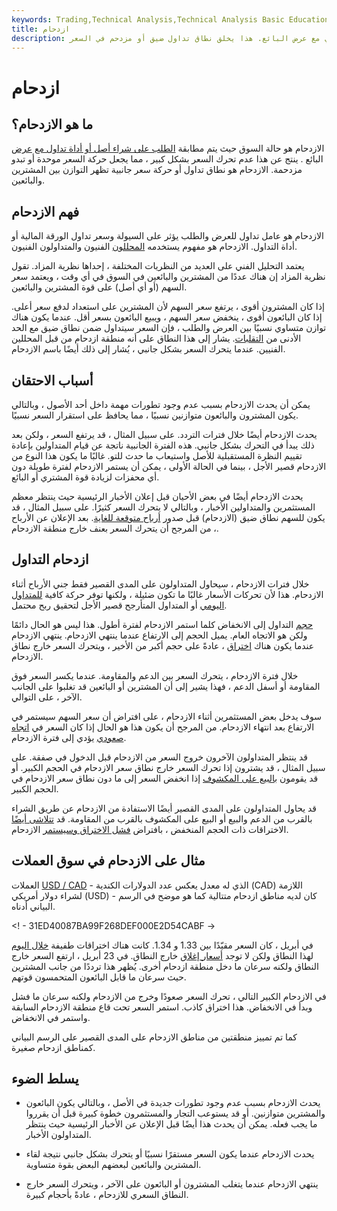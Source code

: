 ```yaml
---
keywords: Trading,Technical Analysis,Technical Analysis Basic Education
title: ازدحام
description: الازدحام هو حالة السوق حيث يتم تلبية الطلب على الشراء بالتساوي مع عرض البائع. هذا يخلق نطاق تداول ضيق أو مزدحم في السعر.
---
```


# ازدحام
## ما هو الازدحام؟

الازدحام هو حالة السوق حيث يتم مطابقة [الطلب على شراء أصل أو أداة تداول مع](/demand) [عرض](/supply) البائع . ينتج عن هذا عدم تحرك السعر بشكل كبير ، مما يجعل حركة السعر موحدة أو تبدو مزدحمة. الازدحام هو نطاق تداول أو حركة سعر جانبية تظهر التوازن بين المشترين والبائعين.

## فهم الازدحام

الازدحام هو عامل تداول للعرض والطلب يؤثر على السيولة وسعر تداول الورقة المالية أو أداة التداول. الازدحام هو مفهوم يستخدمه [المحللون](/technicalanalysis) الفنيون والمتداولون الفنيون.

يعتمد التحليل الفني على العديد من النظريات المختلفة ، إحداها نظرية المزاد. تقول نظرية المزاد إن هناك عددًا من المشترين والبائعين في السوق في أي وقت ، ويعتمد سعر السهم (أو أي أصل) على قوة المشترين والبائعين.

إذا كان المشترون أقوى ، يرتفع سعر السهم لأن المشترين على استعداد لدفع سعر أعلى. إذا كان البائعون أقوى ، ينخفض سعر السهم ، ويبيع البائعون بسعر أقل. عندما يكون هناك توازن متساوي نسبيًا بين العرض والطلب ، فإن السعر سيتداول ضمن نطاق ضيق مع الحد الأدنى من [التقلبات](/volatility). يشار إلى هذا النطاق على أنه منطقة ازدحام من قبل المحللين الفنيين. عندما يتحرك السعر بشكل جانبي ، يُشار إلى ذلك أيضًا باسم الازدحام.

## أسباب الاحتقان

يمكن أن يحدث الازدحام بسبب عدم وجود تطورات مهمة داخل أحد الأصول ، وبالتالي يكون المشترون والبائعون متوازنين نسبيًا ، مما يحافظ على استقرار السعر نسبيًا.

يحدث الازدحام أيضًا خلال فترات التردد. على سبيل المثال ، قد يرتفع السعر ، ولكن بعد ذلك يبدأ في التحرك بشكل جانبي. هذه الفترة الجانبية ناتجة عن قيام المتداولين بإعادة تقييم النظرة المستقبلية للأصل واستيعاب ما حدث للتو. غالبًا ما يكون هذا النوع من الازدحام قصير الأجل ، بينما في الحالة الأولى ، يمكن أن يستمر الازدحام لفترة طويلة دون أي محفزات لزيادة قوة المشتري أو البائع.

يحدث الازدحام أيضًا في بعض الأحيان قبل إعلان الأخبار الرئيسية حيث ينتظر معظم المستثمرين والمتداولين الأخبار ، وبالتالي لا يتحرك السعر كثيرًا. على سبيل المثال ، قد يكون للسهم نطاق ضيق (الازدحام) قبل صدور [أرباح متوقعة للغاية](/earnings). بعد الإعلان عن الأرباح ، من المرجح أن يتحرك السعر بعنف خارج منطقة الازدحام.

## ازدحام التداول

خلال فترات الازدحام ، سيحاول المتداولون على المدى القصير فقط جني الأرباح أثناء الازدحام. هذا لأن تحركات الأسعار غالبًا ما تكون ضئيلة ، ولكنها توفر حركة كافية [للمتداول اليومي](/daytrader) أو المتداول المتأرجح قصير الأجل لتحقيق ربح محتمل.

[حجم](/volume) التداول إلى الانخفاض كلما استمر الازدحام لفترة أطول. هذا ليس هو الحال دائمًا ولكن هو الاتجاه العام. يميل الحجم إلى الارتفاع عندما ينتهي الازدحام. ينتهي الازدحام عندما يكون هناك [اختراق](/breakout) ، عادةً على حجم أكبر من الأخير ، ويتحرك السعر خارج نطاق الازدحام.

خلال فترة الازدحام ، يتحرك السعر بين الدعم والمقاومة. عندما يكسر السعر فوق المقاومة أو أسفل الدعم ، فهذا يشير إلى أن المشترين أو البائعين قد تغلبوا على الجانب الآخر ، على التوالي.

سوف يدخل بعض المستثمرين أثناء الازدحام ، على افتراض أن سعر السهم سيستمر في الارتفاع بعد انتهاء الازدحام. من المرجح أن يكون هذا هو الحال إذا كان السعر في [اتجاه صعودي](/uptrend) يؤدي إلى فترة الازدحام.

قد ينتظر المتداولون الآخرون خروج السعر من الازدحام قبل الدخول في صفقة. على سبيل المثال ، قد يشترون إذا تحرك السعر خارج نطاق سعر الازدحام في الحجم الكبير. أو قد يقومون [بالبيع على المكشوف](/short) إذا انخفض السعر إلى ما دون نطاق سعر الازدحام في الحجم الكبير.

قد يحاول المتداولون على المدى القصير أيضًا الاستفادة من الازدحام عن طريق الشراء بالقرب من الدعم والبيع أو البيع على المكشوف بالقرب من المقاومة. قد [تتلاشى أيضًا](/fade) الاختراقات ذات الحجم المنخفض ، بافتراض [فشل الاختراق وسيستمر](/failedbreak) الازدحام.

## مثال على الازدحام في سوق العملات

العملات [USD / CAD](/usd-cad-us-dollar-canadian-dollar-currency-pair) - الذي له معدل يعكس عدد الدولارات الكندية (CAD) اللازمة لشراء دولار أمريكي (USD) - كان لديه مناطق ازدحام متتالية كما هو موضح في الرسم البياني أدناه.

<! - 31ED40087BA99F268DEF000E2D54CABF ->

في أبريل ، كان السعر مقيّدًا بين 1.33 و 1.34. كانت هناك اختراقات طفيفة [خلال اليوم](/intraday) لهذا النطاق ولكن لا توجد [أسعار إغلاق](/closingprice) خارج النطاق. في 23 أبريل ، ارتفع السعر خارج النطاق ولكنه سرعان ما دخل منطقة ازدحام أخرى. يُظهر هذا ترددًا من جانب المشترين حيث سرعان ما قابل البائعون المتحمسون قوتهم.

في الازدحام الكبير التالي ، تحرك السعر صعودًا وخرج من الازدحام ولكنه سرعان ما فشل وبدأ في الانخفاض. هذا اختراق كاذب. استمر السعر تحت قاع منطقة الازدحام السابقة واستمر في الانخفاض.

كما تم تمييز منطقتين من مناطق الازدحام على المدى القصير على الرسم البياني كمناطق ازدحام صغيرة.

## يسلط الضوء

- يحدث الازدحام بسبب عدم وجود تطورات جديدة في الأصل ، وبالتالي يكون البائعون والمشترين متوازنين. أو قد يستوعب التجار والمستثمرون خطوة كبيرة قبل أن يقرروا ما يجب فعله. يمكن أن يحدث هذا أيضًا قبل الإعلان عن الأخبار الرئيسية حيث ينتظر المتداولون الأخبار.

- يحدث الازدحام عندما يكون السعر مستقرًا نسبيًا أو يتحرك بشكل جانبي نتيجة لقاء المشترين والبائعين لبعضهم البعض بقوة متساوية.

- ينتهي الازدحام عندما يتغلب المشترون أو البائعون على الآخر ، ويتحرك السعر خارج النطاق السعري للازدحام ، عادةً بأحجام كبيرة.

